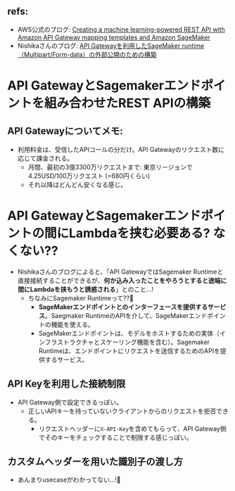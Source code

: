 ## refs:

- AWS公式のブログ: [Creating a machine learning-powered REST API with Amazon API Gateway mapping templates and Amazon SageMaker](https://aws.amazon.com/jp/blogs/machine-learning/creating-a-machine-learning-powered-rest-api-with-amazon-api-gateway-mapping-templates-and-amazon-sagemaker/)
- Nishikaさんのブログ: [API Gatewayを利用したSageMaker runtime（Multipart/Form-data）の外部公開のための構築](https://zenn.dev/team_nishika/articles/8735aaaa460b45)

# API GatewayとSagemakerエンドポイントを組み合わせたREST APIの構築

## API Gatewayについてメモ:

- 利用料金は、受信したAPIコールの分だけ。API Gatewayのリクエスト数に応じて課金される。
  - 月間、最初の3億3300万リクエストまで: 東京リージョンで　4.25USD/100万リクエスト (=680円くらい)
  - それ以降はどんどん安くなる感じ。

# API GatewayとSagemakerエンドポイントの間にLambdaを挟む必要ある? なくない??

- Nishikaさんのブログによると、「API GatewayではSagemaker Runtimeと直接接続することができるが、**何か込み入ったことをやろうとすると途端に間にLambdaを挟もうと誘惑される**」とのこと...!
  - ちなみにSagemaker Runtimeって??:thinking:
    - **SageMakerエンドポイントとのインターフェースを提供するサービス**。Saegmaker RuntimeのAPIを介して、SageMakerエンドポイントの機能を使える。
    - SageMakerエンドポイントは、モデルをホストするための実体（インフラストラクチャとスケーリング機能を含む）。Sagemaker Runtimeは、エンドポイントにリクエストを送信するためのAPIを提供するサービス。

## API Keyを利用した接続制限

- API Gateway側で設定できるっぽい。
  - 正しいAPIキーを持っていないクライアントからのリクエストを拒否できる。
    - リクエストヘッダーに`X-API-Key`を含めてもらって、API Gateway側でそのキーをチェックすることで制限する感じっぽい。

## カスタムヘッダーを用いた識別子の渡し方

- あんまりusecaseがわかってない...!:thinking:
